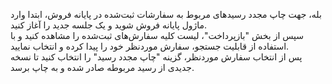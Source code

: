 <p>بله، جهت چاپ مجدد رسیدهای مربوط به سفارشات ثبت‌شده در پایانه فروش، ابتدا وارد ماژول پایانه فروش شوید و یک جلسه جدید را آغاز کنید.&nbsp;<br>سپس از بخش "بازپرداخت"، لیست کلیه سفارش‌های ثبت‌شده را مشاهده کنید و با استفاده از قابلیت جستجو، سفارش موردنظر خود را پیدا کرده و انتخاب نمایید.&nbsp;<br>پس از انتخاب سفارش موردنظر، گزینه "چاپ مجدد رسید" را انتخاب کنید تا نسخه جدیدی از رسید مربوطه صادر شده و به چاپ برسد.</p>